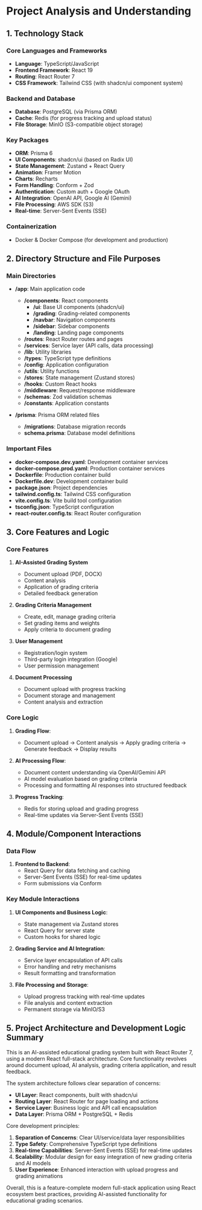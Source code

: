# Project Analysis and Understanding

## 1. Technology Stack

### Core Languages and Frameworks

- **Language**: TypeScript/JavaScript
- **Frontend Framework**: React 19
- **Routing**: React Router 7
- **CSS Framework**: Tailwind CSS (with shadcn/ui component system)

### Backend and Database

- **Database**: PostgreSQL (via Prisma ORM)
- **Cache**: Redis (for progress tracking and upload status)
- **File Storage**: MinIO (S3-compatible object storage)

### Key Packages

- **ORM**: Prisma 6
- **UI Components**: shadcn/ui (based on Radix UI)
- **State Management**: Zustand + React Query
- **Animation**: Framer Motion
- **Charts**: Recharts
- **Form Handling**: Conform + Zod
- **Authentication**: Custom auth + Google OAuth
- **AI Integration**: OpenAI API, Google AI (Gemini)
- **File Processing**: AWS SDK (S3)
- **Real-time**: Server-Sent Events (SSE)

### Containerization

- Docker & Docker Compose (for development and production)

## 2. Directory Structure and File Purposes

### Main Directories

- **/app**: Main application code
  - **/components**: React components
    - **/ui**: Base UI components (shadcn/ui)
    - **/grading**: Grading-related components
    - **/navbar**: Navigation components
    - **/sidebar**: Sidebar components
    - **/landing**: Landing page components
  - **/routes**: React Router routes and pages
  - **/services**: Service layer (API calls, data processing)
  - **/lib**: Utility libraries
  - **/types**: TypeScript type definitions
  - **/config**: Application configuration
  - **/utils**: Utility functions
  - **/stores**: State management (Zustand stores)
  - **/hooks**: Custom React hooks
  - **/middleware**: Request/response middleware
  - **/schemas**: Zod validation schemas
  - **/constants**: Application constants

- **/prisma**: Prisma ORM related files
  - **/migrations**: Database migration records
  - **schema.prisma**: Database model definitions

### Important Files

- **docker-compose.dev.yaml**: Development container services
- **docker-compose.prod.yaml**: Production container services
- **Dockerfile**: Production container build
- **Dockerfile.dev**: Development container build
- **package.json**: Project dependencies
- **tailwind.config.ts**: Tailwind CSS configuration
- **vite.config.ts**: Vite build tool configuration
- **tsconfig.json**: TypeScript configuration
- **react-router.config.ts**: React Router configuration

## 3. Core Features and Logic

### Core Features

1. **AI-Assisted Grading System**
   - Document upload (PDF, DOCX)
   - Content analysis
   - Application of grading criteria
   - Detailed feedback generation

2. **Grading Criteria Management**
   - Create, edit, manage grading criteria
   - Set grading items and weights
   - Apply criteria to document grading

3. **User Management**
   - Registration/login system
   - Third-party login integration (Google)
   - User permission management

4. **Document Processing**
   - Document upload with progress tracking
   - Document storage and management
   - Content analysis and extraction

### Core Logic

1. **Grading Flow**:
   - Document upload → Content analysis → Apply grading criteria → Generate feedback → Display results

2. **AI Processing Flow**:
   - Document content understanding via OpenAI/Gemini API
   - AI model evaluation based on grading criteria
   - Processing and formatting AI responses into structured feedback

3. **Progress Tracking**:
   - Redis for storing upload and grading progress
   - Real-time updates via Server-Sent Events (SSE)

## 4. Module/Component Interactions

### Data Flow

1. **Frontend to Backend**:
   - React Query for data fetching and caching
   - Server-Sent Events (SSE) for real-time updates
   - Form submissions via Conform

### Key Module Interactions

1. **UI Components and Business Logic**:
   - State management via Zustand stores
   - React Query for server state
   - Custom hooks for shared logic

2. **Grading Service and AI Integration**:
   - Service layer encapsulation of API calls
   - Error handling and retry mechanisms
   - Result formatting and transformation

3. **File Processing and Storage**:
   - Upload progress tracking with real-time updates
   - File analysis and content extraction
   - Permanent storage via MinIO/S3

## 5. Project Architecture and Development Logic Summary

This is an AI-assisted educational grading system built with React Router 7, using a modern React full-stack architecture. Core functionality revolves around document upload, AI analysis, grading criteria application, and result feedback.

The system architecture follows clear separation of concerns:

- **UI Layer**: React components, built with shadcn/ui
- **Routing Layer**: React Router for page loading and actions
- **Service Layer**: Business logic and API call encapsulation
- **Data Layer**: Prisma ORM + PostgreSQL + Redis

Core development principles:

1. **Separation of Concerns**: Clear UI/service/data layer responsibilities
2. **Type Safety**: Comprehensive TypeScript type definitions
3. **Real-time Capabilities**: Server-Sent Events (SSE) for real-time updates
4. **Scalability**: Modular design for easy integration of new grading criteria and AI models
5. **User Experience**: Enhanced interaction with upload progress and grading animations

Overall, this is a feature-complete modern full-stack application using React ecosystem best practices, providing AI-assisted functionality for educational grading scenarios.
